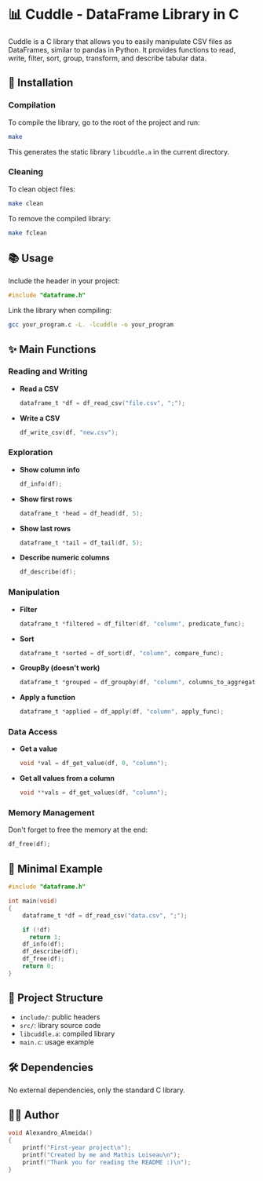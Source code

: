 # 📊 Cuddle - DataFrame Library in C

Cuddle is a C library that allows you to easily manipulate CSV files as DataFrames, similar to pandas in Python. It provides functions to read, write, filter, sort, group, transform, and describe tabular data.

## 🚀 Installation

### Compilation

To compile the library, go to the root of the project and run:

```sh
make
```

This generates the static library `libcuddle.a` in the current directory.

### Cleaning

To clean object files:

```sh
make clean
```

To remove the compiled library:

```sh
make fclean
```

## 📚 Usage

Include the header in your project:

```c
#include "dataframe.h"
```

Link the library when compiling:

```sh
gcc your_program.c -L. -lcuddle -o your_program
```

## ✨ Main Functions

### Reading and Writing

- **Read a CSV**  
  ```c
  dataframe_t *df = df_read_csv("file.csv", ";");
  ```
- **Write a CSV**  
  ```c
  df_write_csv(df, "new.csv");
  ```

### Exploration

- **Show column info**  
  ```c
  df_info(df);
  ```
- **Show first rows**  
  ```c
  dataframe_t *head = df_head(df, 5);
  ```
- **Show last rows**  
  ```c
  dataframe_t *tail = df_tail(df, 5);
  ```
- **Describe numeric columns**  
  ```c
  df_describe(df);
  ```

### Manipulation

- **Filter**  
  ```c
  dataframe_t *filtered = df_filter(df, "column", predicate_func);
  ```
- **Sort**  
  ```c
  dataframe_t *sorted = df_sort(df, "column", compare_func);
  ```
- **GroupBy (doesn't work)**  
  ```c
  dataframe_t *grouped = df_groupby(df, "column", columns_to_aggregate, agg_func);
  ```
- **Apply a function**  
  ```c
  dataframe_t *applied = df_apply(df, "column", apply_func);
  ```

### Data Access

- **Get a value**  
  ```c
  void *val = df_get_value(df, 0, "column");
  ```
- **Get all values from a column**  
  ```c
  void **vals = df_get_values(df, "column");
  ```

### Memory Management

Don't forget to free the memory at the end:

```c
df_free(df);
```

## 📝 Minimal Example

```c
#include "dataframe.h"

int main(void)
{
    dataframe_t *df = df_read_csv("data.csv", ";");

    if (!df)
      return 1;
    df_info(df);
    df_describe(df);
    df_free(df);
    return 0;
}
```

## 📄 Project Structure

- `include/`: public headers
- `src/`: library source code
- `libcuddle.a`: compiled library
- `main.c`: usage example

## 🛠️ Dependencies

No external dependencies, only the standard C library.

## 👨‍💻 Author

```c
void Alexandro_Almeida()
{
    printf("First-year project\n");
    printf("Created by me and Mathis Loiseau\n");
    printf("Thank you for reading the README :)\n");
}
```